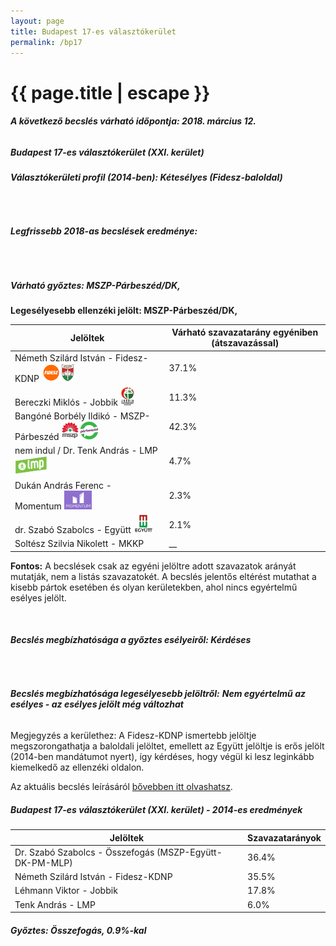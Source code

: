 ```yaml
---
layout: page
title: Budapest 17-es választókerület
permalink: /bp17
---
```


<h1 class="page-title">{{ page.title | escape }}</h1>

<div class="section">
    <div class="row">
          <div class="col s12"><h6><span><strong>A következő becslés várható időpontja: 2018. március 12.</strong></span></h6>
		  <h5>Budapest 17-es választókerület (XXI. kerület)</h5>
<h6><strong>Választókerületi profil (2014-ben): <span id="profil">Kétesélyes (Fidesz-baloldal)</span></strong></h6>
<br/>
<h6><strong>Legfrissebb 2018-as becslések eredménye:</strong></h6><br/><h5>Várható győztes: <span id="gyoztes">MSZP-Párbeszéd/DK, </span><span id="esely"></span><span></span></h5>
			<p><strong>Legesélyesebb ellenzéki jelölt: <span id="masodik">MSZP-Párbeszéd/DK, </span><span id="esely2"></span><span></span></strong></p>
<table class="striped">
              <thead>
                <tr>
                    <th>Jelöltek</th>
                    <th>Várható szavazatarány egyéniben (átszavazással)</th>
                </tr>
              </thead>
              <tbody>
             <tr>
                  <td>Németh Szilárd István - Fidesz-KDNP <img src="images/fideszkdnp_logo.png" style="width:55px;height:30px;"></td>
				  <td id="id_fidesz">37.1%</td>
			</tr>
			<tr><td>Bereczki Miklós - Jobbik <img src="images/jobbik_logo.png" style="width:23px;height:30px;"></td><td id="id_jobbik">11.3%</td></tr>
<tr>
                  <td>Bangóné Borbély Ildikó - MSZP-Párbeszéd <img src="images/mszpparbeszed_logo.png" style="width:60px;height:30px;"></td>
				  <td id="id_baloldal">42.3%</td>
			</tr>
			<tr>
                  <td>nem indul / Dr. Tenk András - LMP <img src="images/lmp_logo.png" style="width:52px;height:30px;"></td>
				  <td id="lmp">4.7%</td>
			</tr>
			<tr>
				  <td>Dukán András Ferenc - Momentum <img src="images/momentum_logo.png" style="width:44px;height:30px;"></td>
				  <td id="id_momentum">2.3%</td>
			</tr>
<tr>
<td>dr. Szabó Szabolcs -  Együtt <img src="images/egyutt_logo.png" style="width:31px;height:30px;"></td>
<td id="id_egyutt">2.1%</td>
</tr>            
<tr>
<td>Soltész Szilvia Nikolett -  MKKP</td>
<td id="id_egyeb">__</td>
</tr>    
              </tbody>
            </table>
			
			
<p><strong>Fontos:</strong> A becslések csak az egyéni jelöltre adott szavazatok arányát mutatják, nem a listás szavazatokét. A becslés jelentős eltérést mutathat a kisebb pártok esetében és olyan kerületekben, ahol nincs egyértelmű esélyes jelölt.</p>
<br/>
			<h6><strong>Becslés megbízhatósága a győztes esélyeiről: Kérdéses</strong> </h6>
<br/><h6><strong>Becslés megbízhatósága legesélyesebb jelöltről:</strong> <strong><span id="biztos_jelolt">Nem egyértelmű az esélyes - az esélyes jelölt még változhat</span></strong></h6>
<p>Megjegyzés a kerülethez: A Fidesz-KDNP ismertebb jelöltje megszorongathatja a baloldali jelöltet, emellett az Együtt jelöltje is erős jelölt (2014-ben mandátumot nyert), így kérdéses, hogy végül ki lesz leginkább kiemelkedő az ellenzéki oldalon.</p>
<p>Az aktuális becslés leírásáról <a href="../metodologia#0305">bővebben itt olvashatsz</a>.</p>
          </div>
    </div>
</div>

<div class="section">
    <div class="row">
          <div class="col s12">
		  <h5>Budapest 17-es választókerület (XXI. kerület) - 2014-es eredmények</h5>
            <table class="striped">
              <thead>
                <tr>
                    <th>Jelöltek</th>
                    <th>Szavazatarányok</th>
                </tr>
              </thead>
              <tbody>
             <tr>
			      <td>Dr. Szabó Szabolcs - Összefogás (MSZP-Együtt-DK-PM-MLP)</td>
				  <td>36.4%</td> 
			</tr>
			<tr>
                 <td>Németh Szilárd István - Fidesz-KDNP</td>
				 <td>35.5%</td>
			</tr>
			<tr>
                  <td>Léhmann Viktor - Jobbik</td>
				  <td>17.8%</td>
			</tr>
			<tr>
				  <td>Tenk András - LMP</td>
				  <td>6.0%</td>
			</tr>                
              </tbody>
            </table>
			<h5>Győztes: Összefogás, 0.9%-kal</h5>
          </div>
    </div>
</div>
